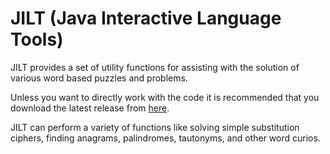 # JILT (Java Interactive Language Tools)

JILT provides a set of utility functions for assisting with the
solution of various word based puzzles and problems.

Unless you want to directly work with the code it is recommended that
you download the latest release from
[here](https://github.com/archmageirvine/jilt/releases).

JILT can perform a variety of functions like solving simple
substitution ciphers, finding anagrams, palindromes, tautonyms, and
other word curios.
